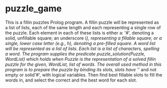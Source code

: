 # puzzle_game


This is a fillin puzzles Prolog program. A fillin puzzle will be represented as a list of lists, each of the same length and each representing a single
row of the puzzle. Each element in each of these lists is either a: '#', denoting a solid, unfillable square; an underscore (_), representing 
a fillable square; or a single, lower case letter (e.g., h), denoting a pre-filled square. A word list will be represented as a list of 
lists. Each list is a list of characters, spelling a word. The program supplies the predicate puzzle_solution(Puzzle, WordList) which 
holds when Puzzle is the representation of a solved fillin puzzle for the given, WordList, list of words.
The overall used method in this program is to prepare the puzzle by binding its slots, slots have '_' and not empty or solid'#',
with logical variables. Then find best fillable slots to fill the words in, and select the correct and the best word for each slot.
